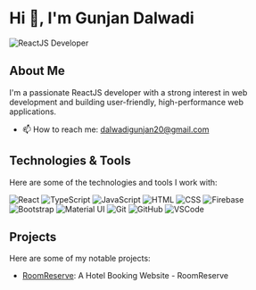 # Hi 👋, I'm Gunjan Dalwadi

![ReactJS Developer](https://img.shields.io/badge/ReactJS-Developer-blue)

## About Me

I'm a passionate ReactJS developer with a strong interest in web development and building user-friendly, high-performance web applications.

- 📫 How to reach me: dalwadigunjan20@gmail.com

## Technologies & Tools

Here are some of the technologies and tools I work with:

![React](https://img.shields.io/badge/-React-61DAFB?logo=react&logoColor=white&style=flat-square)
![TypeScript](https://img.shields.io/badge/-TypeScript-007ACC?logo=typescript&logoColor=white&style=flat-square)
![JavaScript](https://img.shields.io/badge/-JavaScript-F7DF1E?logo=javascript&logoColor=black&style=flat-square)
![HTML](https://img.shields.io/badge/-HTML5-E34F26?logo=html5&logoColor=white&style=flat-square)
![CSS](https://img.shields.io/badge/-CSS3-1572B6?logo=css3&logoColor=white&style=flat-square)
![Firebase](https://img.shields.io/badge/-Firebase-FFCA28?logo=firebase&logoColor=black&style=flat-square)
![Bootstrap](https://img.shields.io/badge/-Bootstrap-7952B3?logo=bootstrap&logoColor=white&style=flat-square)
![Material UI](https://img.shields.io/badge/-Material%20UI-0081CB?logo=material-ui&logoColor=white&style=flat-square)
![Git](https://img.shields.io/badge/-Git-F05032?logo=git&logoColor=white&style=flat-square)
![GitHub](https://img.shields.io/badge/-GitHub-181717?logo=github&logoColor=white&style=flat-square)
![VSCode](https://img.shields.io/badge/-VSCode-007ACC?logo=visual-studio-code&logoColor=white&style=flat-square)

## Projects

Here are some of my notable projects:

- [RoomReserve](https://roomreserve.netlify.app/): A Hotel Booking Website - RoomReserve
